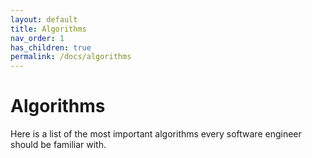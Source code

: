 ```yaml
---
layout: default
title: Algorithms
nav_order: 1
has_children: true
permalink: /docs/algorithms
---
```


# Algorithms

Here is a list of the most important algorithms every software engineer should be familiar with.

<!--
## Greedy Algorithms

Greedy algorithms optimize locally, hoping to end up with a global optimum. Greedy algorithms are easy to write and fast to run, so
thy make good approximation algorithms.

NP-Complete problems have no known fast solution. If you have an NP-Complete problem, your best bet is to use an approximation algorithm.

## Recursion

[Recursion](./computer_systems/recursion.md)

## References

[1] CLRS - Introduction to Algorithms 4th Ed. -->
